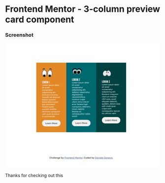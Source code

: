 # Frontend Mentor - 3-column preview card component


### Screenshot

![](./design/Untitled.jpg)



Thanks for checking out this 
